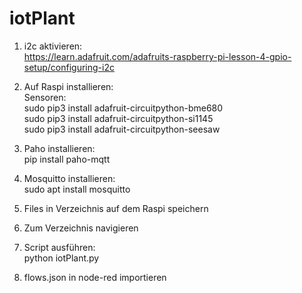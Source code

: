 # iotPlant
1. i2c aktivieren:<br />
https://learn.adafruit.com/adafruits-raspberry-pi-lesson-4-gpio-setup/configuring-i2c<br />

2. Auf Raspi installieren:<br />
Sensoren:<br />
sudo pip3 install adafruit-circuitpython-bme680<br />
sudo pip3 install adafruit-circuitpython-si1145<br />
sudo pip3 install adafruit-circuitpython-seesaw<br />

3. Paho installieren:<br />
pip install paho-mqtt<br />

4. Mosquitto installieren:<br />
sudo apt install mosquitto<br />

5. Files in Verzeichnis auf dem Raspi speichern<br />
6. Zum Verzeichnis navigieren<br />

7. Script ausführen:<br />
python iotPlant.py

8. flows.json in node-red importieren
